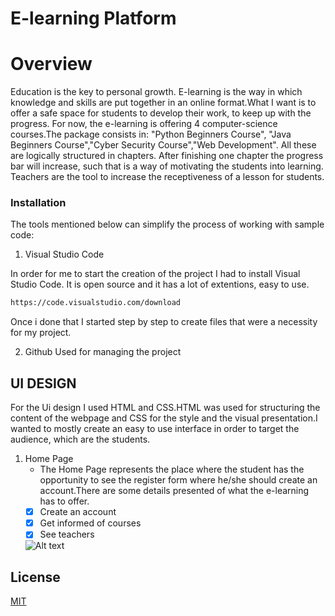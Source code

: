 # E-learning Platform 
# Overview
Education is the key to personal growth. E-learning is the way in which knowledge and skills are put together in an online format.What I want is to offer a safe space for students to develop their work, to keep up with the progress. For now, the e-learning is offering 4 computer-science courses.The package consists in: "Python Beginners Course", "Java Beginners Course","Cyber Security Course","Web Development". All these are logically structured in chapters. After finishing one chapter the progress bar will increase, such that is a way of motivating the students into learning. Teachers are the tool to increase the receptiveness of a lesson for students.

### Installation 
The tools mentioned below can simplify the process of working with sample code:

1) Visual Studio Code

In order for me to start the creation of the project I had to install Visual Studio Code. It is open source and it has a lot of extentions, easy to use.
```bash
https://code.visualstudio.com/download
```
Once i done that I started step by step to create files that were a necessity for my project.

2) Github
Used for managing the project


## UI DESIGN
For the Ui design I used HTML and CSS.HTML was used for structuring the content of the webpage and CSS for the style and the visual presentation.I wanted to mostly create an easy to use interface in order to target the audience, which are the students.


1.   Home Page
     - The Home Page represents the place where the student has the opportunity to see the register form where he/she should create an account.There are some details presented of what the e-learning has to offer.
     - [x] Create an account
     - [x] Get informed of courses
     - [x] See teachers
     <img src="/path/to/home.jpg" alt="Alt text" title="home">
    
## License

[MIT](https://choosealicense.com/licenses/mit/)
